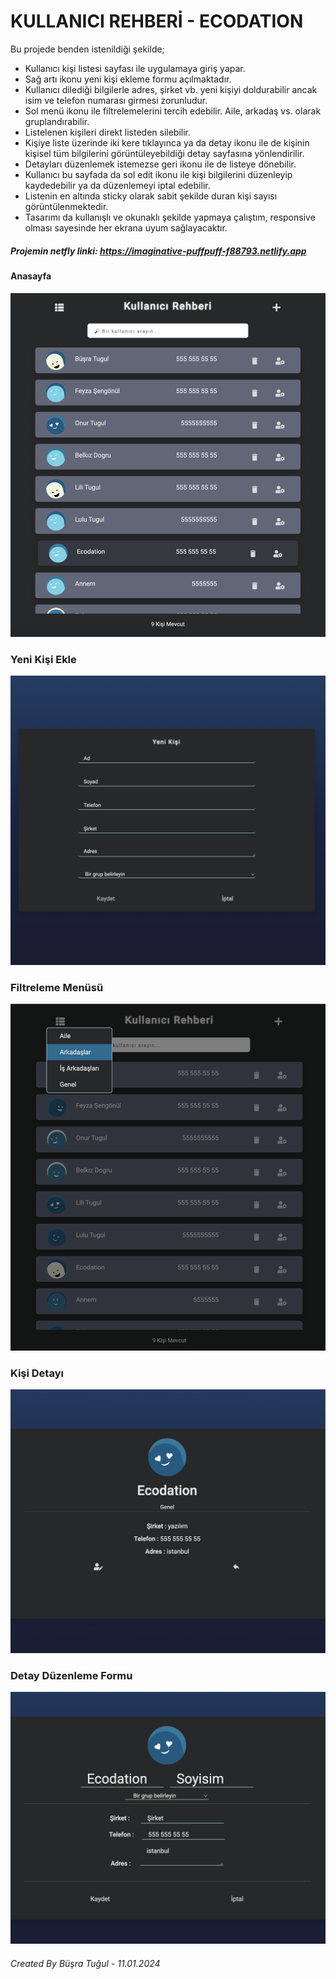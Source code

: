# KULLANICI REHBERİ - ECODATION

Bu projede benden istenildiği şekilde;
- Kullanıcı kişi listesi sayfası ile uygulamaya giriş yapar.
- Sağ artı ikonu yeni kişi ekleme formu açılmaktadır.
- Kullanıcı dilediği bilgilerle adres, şirket vb. yeni kişiyi doldurabilir ancak isim ve telefon numarası girmesi zorunludur.
- Sol menü ikonu ile filtrelemelerini tercih edebilir. Aile, arkadaş vs. olarak gruplandırabilir.
- Listelenen kişileri direkt listeden silebilir.
- Kişiye liste üzerinde iki kere tıklayınca ya da detay ikonu ile de kişinin kişisel tüm bilgilerini görüntüleyebildiği detay sayfasına yönlendirilir.
- Detayları düzenlemek istemezse geri ikonu ile de listeye dönebilir.
- Kullanıcı bu sayfada da sol edit ikonu ile kişi bilgilerini düzenleyip kaydedebilir ya da düzenlemeyi iptal edebilir.
- Listenin en altında sticky olarak sabit şekilde duran kişi sayısı görüntülenmektedir.
- Tasarımı da kullanışlı ve okunaklı şekilde yapmaya çalıştım, responsive olması sayesinde her ekrana uyum sağlayacaktır.

##### Projemin netfly linki: https://imaginative-puffpuff-f88793.netlify.app 

#### Anasayfa
![](./public/listss.png)
### Yeni Kişi Ekle
![](./public/addss.png)
### Filtreleme Menüsü
![](./public/filter.png)
### Kişi Detayı
![](./public/detail.png)
### Detay Düzenleme Formu
![](./public/edit.png)


###### Created By Büşra Tuğul - 11.01.2024
